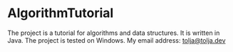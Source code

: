 # AlgorithmTutorial

The project is a tutorial for algorithms and data structures. It is written in Java. The project is tested on Windows.
My email address: tolja@tolja.dev